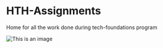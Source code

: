 # HTH-Assignments
Home for all the work done during tech-foundations program

![This is an image](https://www.hackthehood.org/uploads/2/0/6/0/20604180/hth-strategic-plan-deck-copy-001_orig.png)
